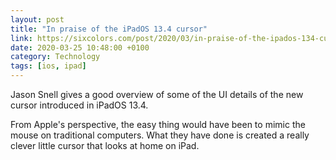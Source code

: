 ```yaml
--- 
layout: post 
title: "In praise of the iPadOS 13.4 cursor" 
link: https://sixcolors.com/post/2020/03/in-praise-of-the-ipados-134-cursor/
date: 2020-03-25 10:48:00 +0100 
category: Technology 
tags: [ios, ipad] 
--- 
```


Jason Snell gives a good overview of some of the UI details of the new cursor introduced in iPadOS 13.4. 

From Apple's perspective, the easy thing would have been to mimic the mouse on traditional computers. What they have done is created a really clever little cursor that looks at home on iPad. 
